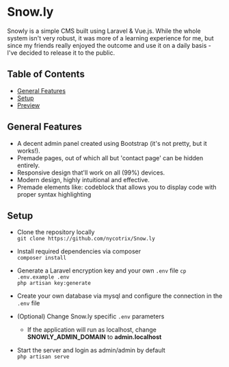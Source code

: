 # Snow.ly

Snowly is a simple CMS built using Laravel & Vue.js.
While the whole system isn't very robust, it was more of a learning experience for me, but since my friends really enjoyed the outcome and use it on a daily basis - I've decided to release it to the public.

## Table of Contents

-   [General Features](#general-features)
-   [Setup](#setup)
-   [Preview](#preview)

## General Features

-   A decent admin panel created using Bootstrap (it's not pretty, but it works!).
-   Premade pages, out of which all but 'contact page' can be hidden entirely.
-   Responsive design that'll work on all (99%) devices.
-   Modern design, highly intuitional and effective.
-   Premade elements like: codeblock that allows you to display code with proper syntax highlighting

## Setup

-   Clone the repository locally  
    `git clone https://github.com/nycotrix/Snow.ly`

-   Install required dependencies via composer  
    `composer install`

-   Generate a Laravel encryption key and your own `.env` file
    `cp .env.example .env`  
    `php artisan key:generate`  

-   Create your own database via mysql and configure the connection in the `.env` file

-   (Optional) Change Snow.ly specific `.env` parameters

    -   If the application will run as localhost, change **SNOWLY_ADMIN_DOMAIN** to **admin.localhost**

-   Start the server and login as admin/admin by default  
    `php artisan serve`
